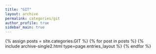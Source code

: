 ```yaml
---
title: "GIT"
layout: archive
permalink: categories/git
author_profile: true
sidebar_main: true
---
```



{% assign posts = site.categories.GIT %}
{% for post in posts %} {% include archive-single2.html type=page.entries_layout %} {% endfor %}
